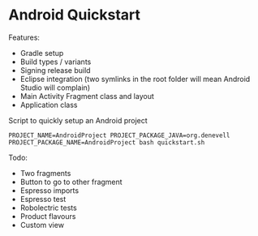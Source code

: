 Android Quickstart
==================

Features:

- Gradle setup
- Build types / variants
- Signing release build
- Eclipse integration (two symlinks in the root folder will mean Android Studio will complain)
- Main Activity Fragment class and layout
- Application class

Script to quickly setup an Android project

	PROJECT_NAME=AndroidProject PROJECT_PACKAGE_JAVA=org.denevell PROJECT_PACKAGE_NAME=AndroidProject bash quickstart.sh

Todo:

- Two fragments
- Button to go to other fragment
- Espresso imports
- Espresso test
- Robolectric tests
- Product flavours
- Custom view
